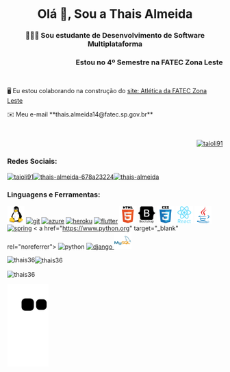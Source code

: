 <h1 align="center">Olá 👋, Sou a Thais Almeida</h1>
<h3 align="center">👩🏻‍🎓 Sou estudante de Desenvolvimento de Software Multiplataforma</h3>
<h3 align="right">Estou no 4º Semestre na FATEC Zona Leste</h3>

<br><p align="left">🖥️ Eu estou colaborando na construção do [site: Atlética da FATEC Zona Leste](https://atletica2023.netlify.app/)</p>

<p align="left"> ✉️ Meu e-mail **thais.almeida14@fatec.sp.gov.br**</p> </br>

<p align="right"> <a href="https://twitter.com/taioli91" target="blank"><img src="https://img.shields.io/twitter/follow/taioli91?logo=twitter&style=for-the-badge" alt="taioli91" /></a></p>

<h3 align="left">Redes Sociais:</h3>

<p align="left">
<a href="https://twitter.com/taioli91" target="blank"><img align="center" src="https://raw.githubusercontent.com/rahuldkjain/github-profile-readme-generator/master/src/images/icons/Social/twitter.svg" alt="taioli91" height="30" width="40" /></a><a href="https://linkedin.com/in/thais-almeida-678a23224" target="blank"><img align="center" src="https://raw.githubusercontent.com/rahuldkjain/github-profile-readme-generator/master/src/images/icons/Social/linked-in-alt.svg" alt="thais-almeida-678a23224" height="30" width="40" /></a><a href="https://stackoverflow.com/users/thais-almeida" target="blank"><img align="center" src="https://raw.githubusercontent.com/rahuldkjain/github-profile-readme-generator/master/src/images/icons/Social/stack-overflow.svg" alt="thais-almeida" height="30" width="40" /></a>
</p>

<h3 align="left">Linguagens e Ferramentas:</h3>

<p align="left">

 <a href="https://www.linux.org/" target="_blank" rel="noreferrer"><img src="https://raw.githubusercontent.com/devicons/devicon/master/icons/linux/linux-original.svg" alt="linux" width="40" height="40"/></a>
<a href="https://git-scm.com/" target="_blank" rel="noreferrer"><img src="https://www.vectorlogo.zone/logos/git-scm/git-scm-icon.svg" alt="git" width="40" height="40"/></a>
<a href="https://azure.microsoft.com/en-in/" target="_blank" rel="noreferrer"><img src="https://www.vectorlogo.zone/logos/microsoft_azure/microsoft_azure-icon.svg" alt="azure" width="40" height="40"/></a>
<a href="https://heroku.com" target="_blank" rel="noreferrer"><img src="https://www.vectorlogo.zone/logos/heroku/heroku-icon.svg" alt="heroku" width="40" height= "40"/></a>
<a href="https://flutter.dev" target="_blank" rel="noreferrer"><img src="https://www.vectorlogo.zone/logos/flutterio/flutterio-icon.svg" alt="flutter" width="40" height="40"/></a>
 <a href="https://www.w3.org/html/" target="_blank" rel="noreferrer"> <img src="https://raw.githubusercontent.com/devicons/devicon/master/icons/html5/html5-original-wordmark.svg" alt="html5" width="40" height="40"/></a>
<a href="https://getbootstrap.com" target= "_blank" rel="noreferrer"> <img src="https://raw.githubusercontent.com/devicons/devicon/master/icons/bootstrap/bootstrap-plain-wordmark.svg" alt="bootstrap" width=" 40" height="40"/></a>
<a href="https://www.w3schools.com/css/" target="_blank" rel="noreferrer"><img src="https://raw.githubusercontent.com/devicons/devicon/master/icons/css3/css3-original-wordmark.svg" alt="css3" width="40" height="40"/></a>
<a href="https://reactjs.org/" target="_blank" rel="noreferrer"><img src="https://raw.githubusercontent.com/devicons/devicon/master/icons/react/react-original-wordmark.svg" alt="react" width="40" height="40"/></a>
 <a href="https://www.java.com" target="_blank" rel="noreferrer"><img src="https://raw.githubusercontent.com/devicons/devicon/master/icons/java/java-original.svg" alt ="java" width="40" height="40"/></a>
 <a href="https://spring.io/" target="_blank" rel="noreferrer"> <img src="https://www.vectorlogo.zone/logos/springio/springio-icon.svg" alt="spring" width="40" height="40"/></a>
  </a> < a href="https://www.python.org" target="_blank" rel="noreferrer"> <img src="https://raw.githubusercontent.com/devicons/devicon/master/icons/python/ python-original.svg" alt="python" width="40" height="40"/> </a>
   </a> <a href="https://www.djangoproject.com/" target="_blank" rel="noreferrer"> <img src="https://cdn.worldvectorlogo.com/logos/django.svg" alt="django" width="40" height="40"/>
 <a href=" https://www.mysql.com/" target="_blank" rel="noreferrer"> <img src="https://raw.githubusercontent.com/devicons/devicon/master/icons/mysql/mysql-original-wordmark.svg" alt="mysql" width="40" height="40"/></a>

<p><img align="left" src="https://github-readme-stats.vercel.app/api/top-langs?username=thais36&show_icons=true&locale=en&layout=compact" alt="thais36" /> </p>

<p> <img align="center" src="https://github-readme-stats.vercel.app/api?username=thais36&show_icons=true&locale=en" alt="thais36" /> </p>

<p><img align="center" src="https://github-readme-streak-stats.herokuapp.com/?user=thais36&" alt="thais36" /></p>

![snake gif](https://github.com/thais36/jogo-da-cobrinha/blob/output/github-contribution-grid-snake.svg)
